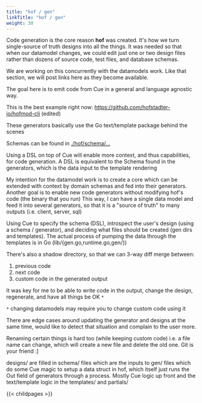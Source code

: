 ```yaml
---
title: "hof / gen"
linkTitle: "hof / gen"
weight: 30
---
```


Code generation is the core reason __hof__ was created.
It's how we turn single-source of truth designs into all the things.
It was needed so that when our datamodel changes,
we could edit just one or two design files
rather than dozens of source code, test files, and database schemas.

We are working on this concurrently with the datamodels work.
Like that section, we will post links here as they become available.

The goal here is to emit code from Cue in a general and language agnostic way.

This is the best example right now: https://github.com/hofstadter-io/hofmod-cli (edited) 

These generators basically use the Go text/template package behind the scenes

Schemas can be found in [./hof/schema/...](https://github.com/hofstadter-io/hof/tree/_dev/schema)

Using a DSL on top of Cue will enable more context, and thus capabilities, for code generation.
A DSL is equivalent to the Schema found in the generators, which is the data input to the template rendering

My intention for the datamodel work is to create a core which can be extended with context by domain schemas and fed into their generators. Another goal is to enable new code generators without modifying hof's code (the binary that you run)
This way, I can have a single data model and feed it into several generators, so that it is a "source of truth" to many outputs (i.e. client, server, sql)


Using Cue to specify the schema (DSL), introspect the user's design (using a schema / generator), and deciding what files should be created (gen dirs and templates). The actual process of pumping the data through the templates is in Go (lib/{gen.go,runtime.go,gen/})

There's also a shadow directory, so that we can 3-way diff merge between:

1. previous code
2. next code
3. custom code in the generated output

It was key for me to be able to write code in the output, change the design, regenerate, and have all things be OK `*`

`*` changing datamodels may require you to change custom code using it

There are edge cases around updating the generator and designs at the same time, would like to detect that situation and complain to the user more.

Renaming certain things is hard too (while keeping custom code) i.e. a file name can change, which will create a new file and delete the old one. Git is your friend :]

designs/ are filled in schema/ files which are the inputs to gen/ files which do some Cue magic to setup a data struct in hof, which itself just runs the Out field of generators through a process. Mostly Cue logic up front and the text/template logic in the templates/ and partials/


{{< childpages >}}
